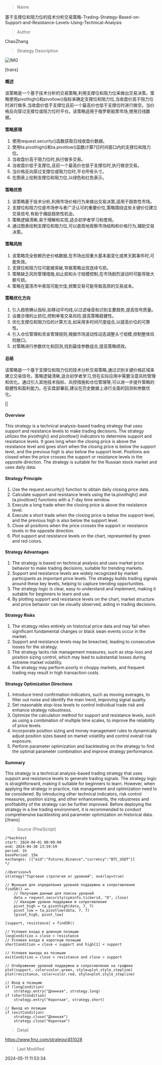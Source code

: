 
> Name

基于支撑位和阻力位的技术分析交易策略-Trading-Strategy-Based-on-Support-and-Resistance-Levels-Using-Technical-Analysis

> Author

ChaoZhang

> Strategy Description

![IMG](https://www.fmz.com/upload/asset/1a4e3ea950138517099.png)

[trans]
#### 概述

该策略是一个基于技术分析的交易策略,利用支撑位和阻力位来做出交易决策。策略使用pivothigh()和pivotlow()指标来确定支撑位和阻力位,当收盘价高于阻力位时进行做多,当收盘价低于支撑位且前一个最高价也低于支撑位时进行做空。当价格反向穿过支撑位或阻力位时平仓。该策略适用于俄罗斯股票市场,使用日线数据。

#### 策略原理

1. 使用request.security()函数获取日线收盘价数据。
2. 使用ta.pivothigh()和ta.pivotlow()函数计算7日时间窗口内的支撑位和阻力位。
3. 当收盘价高于阻力位时,执行做多交易。
4. 当收盘价低于支撑位,且前一个最高价也低于支撑位时,执行做空交易。
5. 当价格反向穿过支撑位或阻力位时,平仓所有头寸。
6. 在图表上绘制支撑位和阻力位,以绿色和红色表示。

#### 策略优势

1. 该策略基于技术分析,利用市场价格行为来做出交易决策,适用于趋势性市场。
2. 支撑位和阻力位是市场参与者广泛认可的重要价位,策略围绕这些关键价位建立交易信号,有助于捕捉趋势性机会。
3. 策略逻辑清晰,易于理解和实现,适合初学者学习和使用。
4. 通过图表绘制支撑位和阻力位,可以直观地观察市场结构和价格行为,辅助交易决策。

#### 策略风险

1. 该策略完全依赖历史价格数据,在市场出现重大基本面变化或黑天鹅事件时,可能失效。
2. 支撑位和阻力位可能被突破,导致策略出现连续亏损。
3. 策略缺乏风险管理措施,如止损和头寸规模控制,在市场剧烈波动时可能导致大额亏损。
4. 策略在震荡市中表现可能欠佳,频繁交易可能导致高昂的交易成本。

#### 策略优化方向

1. 引入趋势确认指标,如移动平均线,以过滤噪音和识别主要趋势,提高信号质量。
2. 设置合理的止损位,控制单笔交易风险,提高策略稳健性。
3. 优化支撑位和阻力位的计算方法,如采用多时间尺度组合,以提高价位的可靠性。
4. 引入仓位管理和资金管理规则,根据市场波动性动态调整头寸规模,控制整体风险敞口。
5. 对策略进行参数优化和回测,找到最佳参数组合,提高策略绩效。

#### 总结

该策略是一个基于支撑位和阻力位的技术分析交易策略,通过识别关键价格区域来建立交易信号。策略逻辑清晰,适合初学者学习,但在实际应用中需要注意风险管理和优化。通过引入其他技术指标、风控措施和仓位管理等,可以进一步提升策略的稳健性和盈利能力。在实盘部署前,建议在历史数据上进行全面的回测和参数优化。

|| 

#### Overview

This strategy is a technical analysis-based trading strategy that uses support and resistance levels to make trading decisions. The strategy utilizes the pivothigh() and pivotlow() indicators to determine support and resistance levels. It goes long when the closing price is above the resistance level and goes short when the closing price is below the support level, and the previous high is also below the support level. Positions are closed when the price crosses the support or resistance levels in the opposite direction. The strategy is suitable for the Russian stock market and uses daily data.

#### Strategy Principle

1. Use the request.security() function to obtain daily closing price data.
2. Calculate support and resistance levels using the ta.pivothigh() and ta.pivotlow() functions with a 7-day time window.
3. Execute a long trade when the closing price is above the resistance level.
4. Execute a short trade when the closing price is below the support level, and the previous high is also below the support level.
5. Close all positions when the price crosses the support or resistance levels in the opposite direction.
6. Plot support and resistance levels on the chart, represented by green and red colors.

#### Strategy Advantages

1. The strategy is based on technical analysis and uses market price behavior to make trading decisions, suitable for trending markets.
2. Support and resistance levels are widely recognized by market participants as important price levels. The strategy builds trading signals around these key levels, helping to capture trending opportunities.
3. The strategy logic is clear, easy to understand and implement, making it suitable for beginners to learn and use.
4. By plotting support and resistance levels on the chart, market structure and price behavior can be visually observed, aiding in trading decisions.

#### Strategy Risks

1. The strategy relies entirely on historical price data and may fail when significant fundamental changes or black swan events occur in the market.
2. Support and resistance levels may be breached, leading to consecutive losses for the strategy.
3. The strategy lacks risk management measures, such as stop-loss and position sizing control, which may lead to substantial losses during extreme market volatility.
4. The strategy may perform poorly in choppy markets, and frequent trading may result in high transaction costs.

#### Strategy Optimization Directions

1. Introduce trend confirmation indicators, such as moving averages, to filter out noise and identify the main trend, improving signal quality.
2. Set reasonable stop-loss levels to control individual trade risk and enhance strategy robustness.
3. Optimize the calculation method for support and resistance levels, such as using a combination of multiple time scales, to improve the reliability of price levels.
4. Incorporate position sizing and money management rules to dynamically adjust position sizes based on market volatility and control overall risk exposure.
5. Perform parameter optimization and backtesting on the strategy to find the optimal parameter combination and improve strategy performance.

#### Summary

This strategy is a technical analysis-based trading strategy that uses support and resistance levels to generate trading signals. The strategy logic is straightforward, making it suitable for beginners to learn. However, when applying the strategy in practice, risk management and optimization need to be considered. By introducing other technical indicators, risk control measures, position sizing, and other enhancements, the robustness and profitability of the strategy can be further improved. Before deploying the strategy in a live trading environment, it is recommended to conduct comprehensive backtesting and parameter optimization on historical data.
[/trans]



> Source (PineScript)

``` pinescript
/*backtest
start: 2024-04-01 00:00:00
end: 2024-04-30 23:59:59
period: 1h
basePeriod: 15m
exchanges: [{"eid":"Futures_Binance","currency":"BTC_USDT"}]
*/

//@version=5
strategy("Торговая стратегия от уровней", overlay=true)

// Функция для определения уровней поддержки и сопротивления
findSR() =>
    // Получаем данные для поиска уровней
    data = request.security(syminfo.tickerid, "D", close)
    // Находим уровни поддержки и сопротивления
    pivot_high = ta.pivothigh(data, 7, 7)
    pivot_low = ta.pivotlow(data, 7, 7)
    [pivot_high, pivot_low]

[support, resistance] = findSR()

// Условия входа в длинную позицию
longCondition = close > resistance
// Условия входа в короткую позицию
shortCondition = close < support and high[1] < support

// Условия выхода из позиции
exitCondition = close < resistance and close > support

// Отображение уровней поддержки и сопротивления на графике
plot(support, color=color.green, style=plot.style_stepline)
plot(resistance, color=color.red, style=plot.style_stepline)

// Вход в позицию
if (longCondition)
    strategy.entry("Длинная", strategy.long)
if (shortCondition)
    strategy.entry("Короткая", strategy.short)

// Выход из позиции
if (exitCondition)
    strategy.close("Длинная")
    strategy.close("Короткая")

```

> Detail

https://www.fmz.com/strategy/451028

> Last Modified

2024-05-11 11:53:34
